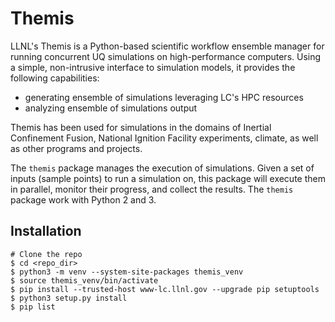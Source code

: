# Themis
LLNL's Themis is a Python-based scientific workflow ensemble manager for running concurrent UQ simulations on high-performance computers. Using a simple, non-intrusive interface to simulation models, it provides the following capabilities:

- generating ensemble of simulations leveraging LC's HPC resources
- analyzing ensemble of simulations output

Themis has been used for simulations in the domains of Inertial Confinement Fusion, National Ignition Facility experiments, climate, as well as other programs and projects.

The `themis` package manages the execution of simulations. Given a set of inputs (sample points) to run a simulation on, this package will execute them in parallel, monitor their progress, and collect the results. The `themis` package work with Python 2 and 3.


## Installation

```
# Clone the repo
$ cd <repo_dir>
$ python3 -m venv --system-site-packages themis_venv
$ source themis_venv/bin/activate
$ pip install --trusted-host www-lc.llnl.gov --upgrade pip setuptools
$ python3 setup.py install
$ pip list
```

    